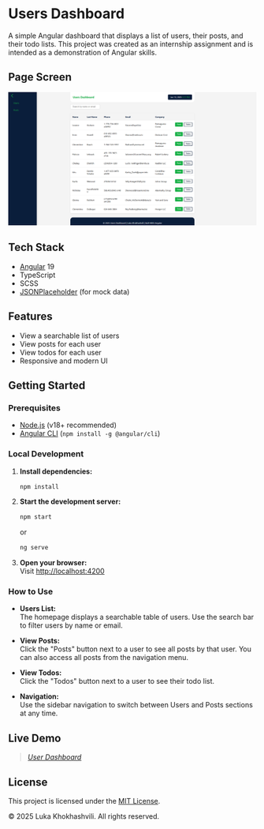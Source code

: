 # Users Dashboard

A simple Angular dashboard that displays a list of users, their posts, and their todo lists.
This project was created as an internship assignment and is intended as a demonstration of Angular skills.

## Page Screen

![Page Capture](public/Page_Capture-User_Dashboard.png)

## Tech Stack

- [Angular](https://angular.dev/) 19
- TypeScript
- SCSS
- [JSONPlaceholder](https://jsonplaceholder.typicode.com/) (for mock data)

## Features

- View a searchable list of users
- View posts for each user
- View todos for each user
- Responsive and modern UI

## Getting Started

### Prerequisites

- [Node.js](https://nodejs.org/) (v18+ recommended)
- [Angular CLI](https://angular.dev/tools/cli) (`npm install -g @angular/cli`)

### Local Development

1. **Install dependencies:**

   ```sh
   npm install
   ```

2. **Start the development server:**

   ```sh
   npm start
   ```

   or

   ```sh
   ng serve
   ```

3. **Open your browser:**  
   Visit [http://localhost:4200](http://localhost:4200)

### How to Use

- **Users List:**  
  The homepage displays a searchable table of users. Use the search bar to filter users by name or email.

- **View Posts:**  
  Click the "Posts" button next to a user to see all posts by that user. You can also access all posts from the navigation menu.

- **View Todos:**  
  Click the "Todos" button next to a user to see their todo list.

- **Navigation:**  
  Use the sidebar navigation to switch between Users and Posts sections at any time.

## Live Demo

> _[User Dashboard](https://angular-internship-task.vercel.app/posts/1)_

## License

This project is licensed under the [MIT License](https://opensource.org/licenses/MIT).

&copy; 2025 Luka Khokhashvili. All rights reserved.
